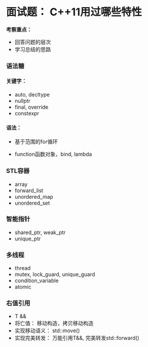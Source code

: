 # 面试题： C++11用过哪些特性

**考察重点：**

+ 回答问题的层次
+ 学习总结的思路



### 语法糖

#### 关键字：

+ auto, decltype
+ nullptr
+ final, override
+ constexpr



#### 语法：

+ 基于范围的for循环

+ function函数对象，bind, lambda

  

### STL容器

+ array
+ forward_list
+ unordered_map
+ unordered_set



### 智能指针

+ shared_ptr, weak_ptr
+ unique_ptr



### 多线程

+ thread
+ mutex, lock_guard, unique_guard
+ condition_variable
+ atomic



### 右值引用

+ T &&
+ 将亡值： 移动构造，拷贝移动构造
+ 实现移动语义： std::move()
+ 实现完美转发： 万能引用T&&, 完美转发std::forward()